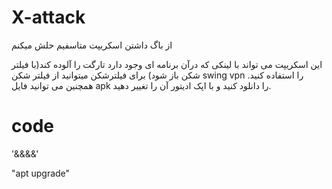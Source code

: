 # X-attack

از باگ داشتن اسکریپت متاسفیم حلش میکنم

این اسکریپت می تواند با لینکی که درآن برنامه ای وجود دارد تارگت را آلوده کند(با فیلتر شکن باز شود)
برای فیلترشکن میتوانید از فیلتر شکن swing vpn را استفاده کنید.
همچنین می توانید فایل apk را دانلود کنید و با اپک ادیتور آن را تغییر دهید.

# code

'&&&&'

"apt upgrade"
